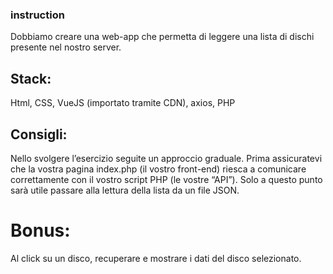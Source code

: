 ### instruction

Dobbiamo creare una web-app che permetta di leggere una lista di dischi presente nel nostro server.

## Stack:

Html, CSS, VueJS (importato tramite CDN), axios, PHP

## Consigli:

Nello svolgere l’esercizio seguite un approccio graduale. Prima assicuratevi che la vostra pagina index.php (il vostro front-end) riesca a comunicare correttamente con il vostro script PHP (le vostre “API”).
Solo a questo punto sarà utile passare alla lettura della lista da un file JSON.

# Bonus:

Al click su un disco, recuperare e mostrare i dati del disco selezionato.
